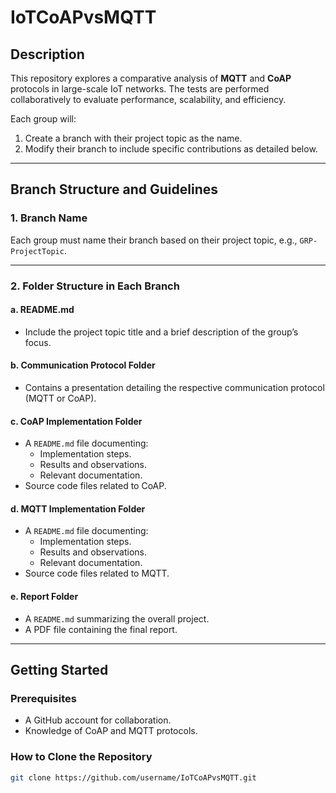 # **IoTCoAPvsMQTT**  

## **Description**  
This repository explores a comparative analysis of **MQTT** and **CoAP** protocols in large-scale IoT networks. The tests are performed collaboratively to evaluate performance, scalability, and efficiency.  

Each group will:  
1. Create a branch with their project topic as the name.  
2. Modify their branch to include specific contributions as detailed below.  

---

## **Branch Structure and Guidelines**  

### **1. Branch Name**  
Each group must name their branch based on their project topic, e.g., `GRP-ProjectTopic`.  

---

### **2. Folder Structure in Each Branch**  

#### **a. README.md**  
- Include the project topic title and a brief description of the group’s focus.  

#### **b. Communication Protocol Folder**  
- Contains a presentation detailing the respective communication protocol (MQTT or CoAP).  

#### **c. CoAP Implementation Folder**  
- A `README.md` file documenting:  
  - Implementation steps.  
  - Results and observations.  
  - Relevant documentation.  
- Source code files related to CoAP.  

#### **d. MQTT Implementation Folder**  
- A `README.md` file documenting:  
  - Implementation steps.  
  - Results and observations.  
  - Relevant documentation.  
- Source code files related to MQTT.  

#### **e. Report Folder**  
- A `README.md` summarizing the overall project.  
- A PDF file containing the final report.  

---

## **Getting Started**  

### **Prerequisites**  
- A GitHub account for collaboration.  
- Knowledge of CoAP and MQTT protocols.  

### **How to Clone the Repository**  
```bash
git clone https://github.com/username/IoTCoAPvsMQTT.git

